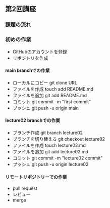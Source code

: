## 第2回講座

### 課題の流れ

### 初めの作業
* GitHubのアカウントを登録
* リポジトリを作成

#### main branchでの作業
* ローカルにコピー git clone URL
* ファイルを作成  touch add README.md
* ファイルを追加  git add README.md
* コミット git commit -m "first commit"
* プッシュ git push -u origin main

#### lecture02 branchでの作業
* ブランチ作成 git branch lecture02
* ブランチを切り替える git checkout lecture02
* ファイルを作成 touch lecture02.md  
* ファイルを追加 git add lecture02.md
* コミット git commit -m "lecture02 commit"
* プッシュ git push -u origin lecture02

#### リモートリポジトリーでの作業
* pull request
* レビュー
* merge
